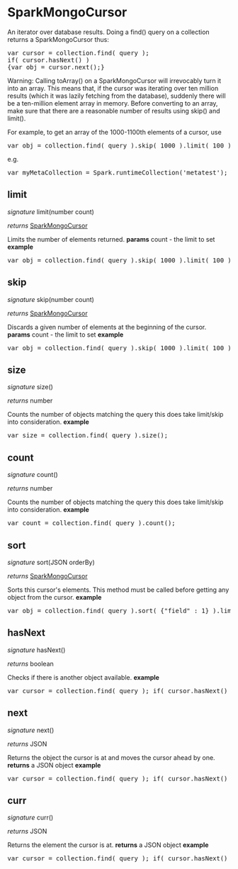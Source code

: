 # SparkMongoCursor

An iterator over database results. Doing a find() query on a collection returns a SparkMongoCursor thus:

<pre rel="highlighter" code-brush="js" contenteditable="false">var cursor = collection.find( query );</br>if( cursor.hasNext() ) </br>{var obj = cursor.next();}</pre>

Warning: Calling toArray() on a SparkMongoCursor will irrevocably turn it into an array. This means that, if the cursor was iterating over ten million results (which it was lazily fetching from the database), suddenly there will be a ten-million element array in memory. Before converting to an array, make sure that there are a reasonable number of results using skip() and limit().

For example, to get an array of the 1000-1100th elements of a cursor, use

<pre rel="highlighter" code-brush="js" contenteditable="false">var obj = collection.find( query ).skip( 1000 ).limit( 100 ).toArray();</pre>

e.g.

<pre rel="highlighter" code-brush="js" contenteditable="false">var myMetaCollection = Spark.runtimeCollection('metatest');</pre>


## limit
_signature_ limit(number count)</p>
_returns_ [SparkMongoCursor](../Mongo/SparkMongoCursor.md)</p>
Limits the number of elements returned.
<b>params</b>
count - the limit to set
<b>example</b>
<pre rel="highlighter" code-brush="js" contenteditable="false">var obj = collection.find( query ).skip( 1000 ).limit( 100 ).toArray();</pre>

## skip
_signature_ skip(number count)</p>
_returns_ [SparkMongoCursor](../Mongo/SparkMongoCursor.md)</p>
Discards a given number of elements at the beginning of the cursor.
<b>params</b>
count - the limit to set
<b>example</b>
<pre rel="highlighter" code-brush="js" contenteditable="false">var obj = collection.find( query ).skip( 1000 ).limit( 100 ).toArray();</pre>

## size
_signature_ size()</p>
_returns_ number</p>
Counts the number of objects matching the query this does take limit/skip into consideration.
<b>example</b>
<pre rel="highlighter" code-brush="js" contenteditable="false">var size = collection.find( query ).size();</pre>

## count
_signature_ count()</p>
_returns_ number</p>
Counts the number of objects matching the query this does take limit/skip into consideration.
<b>example</b>
<pre rel="highlighter" code-brush="js" contenteditable="false">var count = collection.find( query ).count();</pre>

## sort
_signature_ sort(JSON orderBy)</p>
_returns_ [SparkMongoCursor](../Mongo/SparkMongoCursor.md)</p>
Sorts this cursor's elements. This method must be called before getting any object from the cursor.
<b>example</b>
<pre rel="highlighter" code-brush="js" contenteditable="false">var obj = collection.find( query ).sort( {"field" : 1} ).limit( 100 ).toArray();</pre>

## hasNext
_signature_ hasNext()</p>
_returns_ boolean</p>
Checks if there is another object available.
<b>example</b>
<pre rel="highlighter" code-brush="js" contenteditable="false">var cursor = collection.find( query ); if( cursor.hasNext() ) {var obj = cursor.next();}</pre>

## next
_signature_ next()</p>
_returns_ JSON</p>
Returns the object the cursor is at and moves the cursor ahead by one.
<b>returns</b>
a JSON object
<b>example</b>
<pre rel="highlighter" code-brush="js" contenteditable="false">var cursor = collection.find( query ); if( cursor.hasNext() ) {var obj = cursor.next();}</pre>

## curr
_signature_ curr()</p>
_returns_ JSON</p>
Returns the element the cursor is at.
<b>returns</b>
a JSON object
<b>example</b>
<pre rel="highlighter" code-brush="js" contenteditable="false">var cursor = collection.find( query ); if( cursor.hasNext() ) {cursor.next(); var obj = cursor.curr();}</pre>

